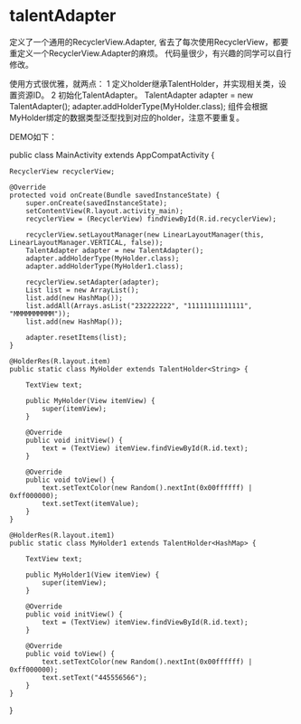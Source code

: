 # talentAdapter

定义了一个通用的RecyclerView.Adapter, 省去了每次使用RecyclerView，都要重定义一个RecyclerView.Adapter的麻烦。
代码量很少，有兴趣的同学可以自行修改。

使用方式很优雅，就两点：
1 定义holder继承TalentHolder，并实现相关类，设置资源ID。
2 初始化TalentAdapter。
  TalentAdapter adapter = new TalentAdapter();
  adapter.addHolderType(MyHolder.class);
  组件会根据MyHolder绑定的数据类型泛型找到对应的holder，注意不要重复。
  
 DEMO如下：
 
 public class MainActivity extends AppCompatActivity {

    RecyclerView recyclerView;

    @Override
    protected void onCreate(Bundle savedInstanceState) {
        super.onCreate(savedInstanceState);
        setContentView(R.layout.activity_main);
        recyclerView = (RecyclerView) findViewById(R.id.recyclerView);

        recyclerView.setLayoutManager(new LinearLayoutManager(this, LinearLayoutManager.VERTICAL, false));
        TalentAdapter adapter = new TalentAdapter();
        adapter.addHolderType(MyHolder.class);
        adapter.addHolderType(MyHolder1.class);

        recyclerView.setAdapter(adapter);
        List list = new ArrayList();
        list.add(new HashMap());
        list.addAll(Arrays.asList("232222222", "11111111111111", "MMMMMMMMMM"));
        list.add(new HashMap());
        
        adapter.resetItems(list);
    }

    @HolderRes(R.layout.item)
    public static class MyHolder extends TalentHolder<String> {

        TextView text;

        public MyHolder(View itemView) {
            super(itemView);
        }

        @Override
        public void initView() {
            text = (TextView) itemView.findViewById(R.id.text);
        }

        @Override
        public void toView() {
            text.setTextColor(new Random().nextInt(0x00ffffff) | 0xff000000);
            text.setText(itemValue);
        }
    }

    @HolderRes(R.layout.item1)
    public static class MyHolder1 extends TalentHolder<HashMap> {

        TextView text;

        public MyHolder1(View itemView) {
            super(itemView);
        }

        @Override
        public void initView() {
            text = (TextView) itemView.findViewById(R.id.text);
        }

        @Override
        public void toView() {
            text.setTextColor(new Random().nextInt(0x00ffffff) | 0xff000000);
            text.setText("445556566");
        }
    }
}
